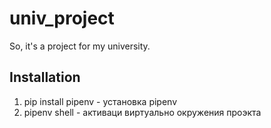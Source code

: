 # univ_project
So, it's a project for my university.


## Installation
1. pip install pipenv - установка pipenv
2. pipenv shell - активаци виртуально окружения проэкта

